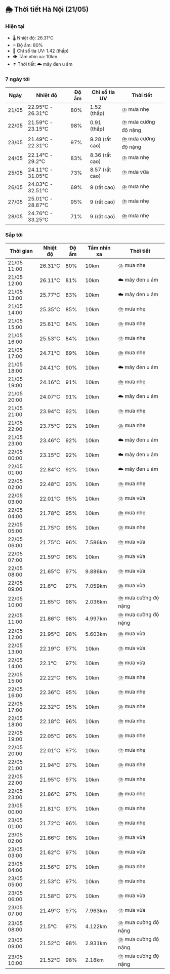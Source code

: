 ## 🌦️ Thời tiết Hà Nội (21/05)

### Hiện tại

- 🌡️ Nhiệt độ: 26.31℃
- 💦 Độ ẩm: 80%
- 🌟 Chỉ số tia UV: 1.42 (thấp)
- 👁️ Tầm nhìn xa: 10km
- ☂️ Thời tiết: ☁️ mây đen u ám

### 7 ngày tới

| Ngày | Nhiệt độ | Độ ẩm | Chỉ số tia UV | Thời tiết |
| --- | --- | --- | --- | --- |
| 21/05 | 22.95℃ - 26.31℃ | 80% | 1.52 (thấp) | ⛈️ mưa nhẹ |
| 22/05 | 21.59℃ - 23.15℃ | 98% | 0.91 (thấp) | ⛈️ mưa cường độ nặng |
| 23/05 | 21.49℃ - 22.31℃ | 97% | 9.28 (rất cao) | ⛈️ mưa cường độ nặng |
| 24/05 | 22.14℃ - 29.2℃ | 83% | 8.36 (rất cao) | ⛈️ mưa nhẹ |
| 25/05 | 24.11℃ - 31.05℃ | 73% | 8.57 (rất cao) | ⛈️ mưa vừa |
| 26/05 | 24.03℃ - 32.51℃ | 69% | 9 (rất cao) | ⛈️ mưa nhẹ |
| 27/05 | 25.01℃ - 28.87℃ | 95% | 9 (rất cao) | ⛈️ mưa nhẹ |
| 28/05 | 24.76℃ - 33.25℃ | 71% | 9 (rất cao) | ⛈️ mưa nhẹ |

### Sắp tới

| Thời gian | Nhiệt độ | Độ ẩm | Tầm nhìn xa | Thời tiết |
| --- | --- | --- | --- | --- |
| 21/05 11:00 | 26.31℃ | 80% | 10km | ⛈️ mưa nhẹ |
| 21/05 12:00 | 26.11℃ | 81% | 10km | ☁️ mây đen u ám |
| 21/05 13:00 | 25.77℃ | 83% | 10km | ☁️ mây đen u ám |
| 21/05 14:00 | 25.35℃ | 85% | 10km | ⛈️ mưa nhẹ |
| 21/05 15:00 | 25.61℃ | 84% | 10km | ⛈️ mưa nhẹ |
| 21/05 16:00 | 25.53℃ | 84% | 10km | ⛈️ mưa nhẹ |
| 21/05 17:00 | 24.71℃ | 89% | 10km | ⛈️ mưa nhẹ |
| 21/05 18:00 | 24.41℃ | 90% | 10km | ☁️ mây đen u ám |
| 21/05 19:00 | 24.16℃ | 91% | 10km | ⛈️ mưa nhẹ |
| 21/05 20:00 | 24.07℃ | 91% | 10km | ☁️ mây đen u ám |
| 21/05 21:00 | 23.94℃ | 92% | 10km | ⛈️ mưa nhẹ |
| 21/05 22:00 | 23.75℃ | 92% | 10km | ⛈️ mưa nhẹ |
| 21/05 23:00 | 23.46℃ | 92% | 10km | ☁️ mây đen u ám |
| 22/05 00:00 | 23.15℃ | 92% | 10km | ☁️ mây đen u ám |
| 22/05 01:00 | 22.84℃ | 92% | 10km | ☁️ mây đen u ám |
| 22/05 02:00 | 22.48℃ | 93% | 10km | ⛈️ mưa nhẹ |
| 22/05 03:00 | 22.01℃ | 95% | 10km | ⛈️ mưa vừa |
| 22/05 04:00 | 21.78℃ | 95% | 10km | ⛈️ mưa nhẹ |
| 22/05 05:00 | 21.75℃ | 95% | 10km | ⛈️ mưa nhẹ |
| 22/05 06:00 | 21.75℃ | 96% | 7.586km | ⛈️ mưa vừa |
| 22/05 07:00 | 21.59℃ | 96% | 10km | ⛈️ mưa vừa |
| 22/05 08:00 | 21.65℃ | 97% | 9.886km | ⛈️ mưa vừa |
| 22/05 09:00 | 21.6℃ | 97% | 7.059km | ⛈️ mưa vừa |
| 22/05 10:00 | 21.65℃ | 98% | 2.036km | ⛈️ mưa cường độ nặng |
| 22/05 11:00 | 21.86℃ | 98% | 4.997km | ⛈️ mưa cường độ nặng |
| 22/05 12:00 | 21.95℃ | 98% | 5.603km | ⛈️ mưa vừa |
| 22/05 13:00 | 22.19℃ | 97% | 10km | ⛈️ mưa vừa |
| 22/05 14:00 | 22.1℃ | 97% | 10km | ⛈️ mưa vừa |
| 22/05 15:00 | 22.22℃ | 96% | 10km | ⛈️ mưa nhẹ |
| 22/05 16:00 | 22.36℃ | 95% | 10km | ⛈️ mưa nhẹ |
| 22/05 17:00 | 22.32℃ | 95% | 10km | ⛈️ mưa nhẹ |
| 22/05 18:00 | 22.18℃ | 96% | 10km | ⛈️ mưa nhẹ |
| 22/05 19:00 | 22.05℃ | 96% | 10km | ⛈️ mưa nhẹ |
| 22/05 20:00 | 22.01℃ | 97% | 10km | ⛈️ mưa nhẹ |
| 22/05 21:00 | 21.94℃ | 97% | 10km | ⛈️ mưa nhẹ |
| 22/05 22:00 | 21.95℃ | 97% | 10km | ⛈️ mưa nhẹ |
| 22/05 23:00 | 21.86℃ | 97% | 10km | ⛈️ mưa nhẹ |
| 23/05 00:00 | 21.81℃ | 97% | 10km | ⛈️ mưa nhẹ |
| 23/05 01:00 | 21.72℃ | 96% | 10km | ⛈️ mưa nhẹ |
| 23/05 02:00 | 21.66℃ | 96% | 10km | ⛈️ mưa vừa |
| 23/05 03:00 | 21.62℃ | 97% | 10km | ⛈️ mưa vừa |
| 23/05 04:00 | 21.56℃ | 97% | 10km | ⛈️ mưa nhẹ |
| 23/05 05:00 | 21.53℃ | 97% | 10km | ⛈️ mưa nhẹ |
| 23/05 06:00 | 21.58℃ | 97% | 10km | ⛈️ mưa vừa |
| 23/05 07:00 | 21.49℃ | 97% | 7.963km | ⛈️ mưa vừa |
| 23/05 08:00 | 21.5℃ | 97% | 4.122km | ⛈️ mưa cường độ nặng |
| 23/05 09:00 | 21.52℃ | 98% | 2.931km | ⛈️ mưa cường độ nặng |
| 23/05 10:00 | 21.52℃ | 98% | 2.18km | ⛈️ mưa cường độ nặng |
